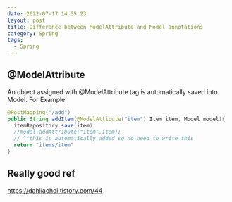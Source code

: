 ```yaml
---
date: 2022-07-17 14:35:23
layout: post
title: Difference between ModelAttribute and Model annotations
category: Spring
tags:
  - Spring
---
```

## @ModelAttribute

An object assigned with @ModelAttribute tag is automatically 
saved into Model. For Example:

```java
@PostMapping("/add")
public String addItem(@ModelAttibute("item") Item item, Model model){
  itemRepository.save(item);
  //model.addAttribute("item",item); 
  // ^^this is automatically added so no need to write this
  return "items/item"
}
```

## Really good ref
https://dahliachoi.tistory.com/44
